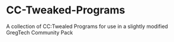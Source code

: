# CC-Tweaked-Programs
A collection of CC:Twealed Programs for use in a slightly modified GregTech Community Pack
